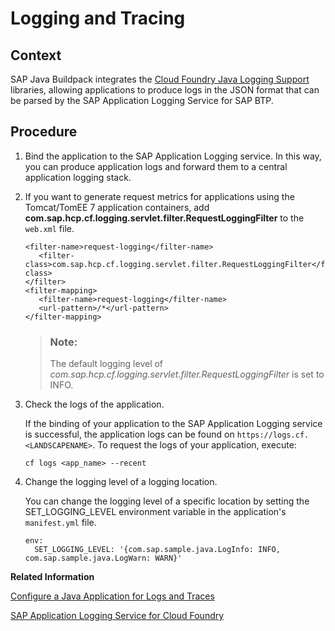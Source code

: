 <!-- loio7eb922a1668a435d8bd681263e0be12e -->

# Logging and Tracing



<a name="loio7eb922a1668a435d8bd681263e0be12e__context_nwf_1vd_p2b"/>

## Context

SAP Java Buildpack integrates the [Cloud Foundry Java Logging Support](https://github.com/SAP/cf-java-logging-support) libraries, allowing applications to produce logs in the JSON format that can be parsed by the SAP Application Logging Service for SAP BTP.



## Procedure

1.  Bind the application to the SAP Application Logging service. In this way, you can produce application logs and forward them to a central application logging stack.

2.  If you want to generate request metrics for applications using the Tomcat/TomEE 7 application containers, add **com.sap.hcp.cf.logging.servlet.filter.RequestLoggingFilter** to the `web.xml` file.

    ```
    <filter-name>request-logging</filter-name>
       <filter-class>com.sap.hcp.cf.logging.servlet.filter.RequestLoggingFilter</filter-class>
    </filter>
    <filter-mapping>
       <filter-name>request-logging</filter-name>
       <url-pattern>/*</url-pattern>
    </filter-mapping>
    ```

    > ### Note:  
    > The default logging level of *com.sap.hcp.cf.logging.servlet.filter.RequestLoggingFilter* is set to INFO.

3.  Check the logs of the application.

    If the binding of your application to the SAP Application Logging service is successful, the application logs can be found on `https://logs.cf.<LANDSCAPENAME>`. To request the logs of your application, execute:

    ```
    cf logs <app_name> --recent
    ```

4.  Change the logging level of a logging location.

    You can change the logging level of a specific location by setting the SET\_LOGGING\_LEVEL environment variable in the application's `manifest.yml` file.

    ```
    env:
      SET_LOGGING_LEVEL: '{com.sap.sample.java.LogInfo: INFO, com.sap.sample.java.LogWarn: WARN}'
    ```


**Related Information**  


[Configure a Java Application for Logs and Traces](configure-a-java-application-for-logs-and-traces-5551c5e.md "Configure the collection of log and trace messages generated by a Java application in the Cloud Foundry Environment.")

[SAP Application Logging Service for Cloud Foundry](https://help.sap.com/docs/APPLICATION_LOGGING/ee8e8a203e024bbb8c8c2d03fce527dc/68454d44ad41458788959485a24305e2.html?version=Cloud)

